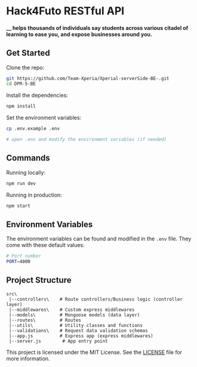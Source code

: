 # Hack4Futo RESTful API
#### __ helps thousands of individuals say students across various citadel of learning to ease you, and expose businesses around you.

## Get Started

Clone the repo:

```bash
git https://github.com/Team-Xperia/Xperial-serverSide-BE-.git
cd DPR-5-BE
```

Install the dependencies:

```bash
npm install
```

Set the environment variables:

```bash
cp .env.example .env

# open .env and modify the environment variables (if needed)
```

## Commands

Running locally:

```bash
npm run dev
```

Running in production:

```bash
npm start
```

## Environment Variables

The environment variables can be found and modified in the `.env` file. They come with these default values:

```bash
# Port number
PORT=4000

```

## Project Structure

```
src\
 |--controllers\    # Route controllers/Business logic (controller layer)
 |--middlewares\    # Custom express middlewares
 |--models\         # Mongoose models (data layer)
 |--routes\         # Routes
 |--utils\          # Utility classes and functions
 |--validations\    # Request data validation schemas
 |--app.js          # Express app (express middlewares)
 |--server.js        # App entry point
```

This project is licensed under the MIT License. See the [LICENSE](https://opensource.org/licenses/MIT) file for more information.